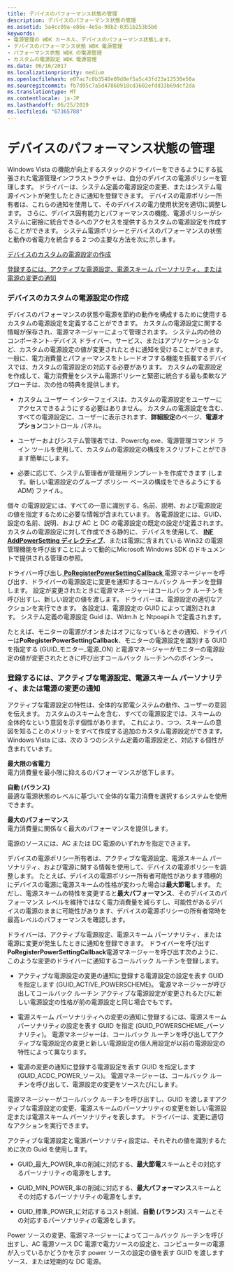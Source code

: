 ```yaml
---
title: デバイスのパフォーマンス状態の管理
description: デバイスのパフォーマンス状態の管理
ms.assetid: 5a4cc09a-e86e-4e5a-98b2-0351b253b5b6
keywords:
- 電源管理の WDK カーネル、デバイスのパフォーマンス状態します。
- デバイスのパフォーマンス状態 WDK 電源管理
- パフォーマンス状態 WDK の電源管理
- カスタムの電源設定 WDK 電源管理
ms.date: 06/16/2017
ms.localizationpriority: medium
ms.openlocfilehash: e07ac7c0b3548e09d8ef5a5c43fd23a12530e50a
ms.sourcegitcommit: fb7d95c7a5d47860918cd3602efdd33b69dcf2da
ms.translationtype: MT
ms.contentlocale: ja-JP
ms.lasthandoff: 06/25/2019
ms.locfileid: "67365788"
---
```

# <a name="managing-device-performance-states"></a>デバイスのパフォーマンス状態の管理


Windows Vista の機能が向上するスタックのドライバーをできるようにする拡張された電源管理インフラストラクチャは、自分のデバイスの電源ポリシーを管理します。 ドライバーは、システム定義の電源設定の変更、またはシステム電源イベントが発生したときに通知を登録できます。 デバイスの電源ポリシー所有者は、これらの通知を使用して、そのデバイスの電力使用状況を適切に調整します。 さらに、デバイス固有能力とパフォーマンスの機能、電源ポリシーがシステムに密接に統合できるへのアクセスを提供するカスタムの電源設定を作成することができます。 システム電源ポリシーとデバイスのパフォーマンスの状態と動作の省電力を統合する 2 つの主要な方法を次に示します。

[デバイスのカスタムの電源設定の作成](#creating-custom-power-settings-for-a-device)

[登録するには、アクティブな電源設定、電源スキーム パーソナリティ、または電源の変更の通知](#registering-to-be-notified-of-a-change-to-the-active-power-scheme)

### <a href="" id="creating-custom-power-settings-for-a-device"></a> デバイスのカスタムの電源設定の作成

デバイスのパフォーマンスの状態や電源を節約の動作を構成するために使用するカスタムの電源設定を定義することができます。 カスタムの電源設定に関する情報が保存され、電源マネージャーによって管理されます。 システム内の他のコンポーネント-デバイス ドライバー、サービス、またはアプリケーションなど、カスタムの電源設定の値が変更されたときに通知を受けることができます。 一般に、電力消費量とパフォーマンスをトレードオフする機能を搭載するデバイスでは、カスタムの電源設定の対応する必要があります。 カスタムの電源設定を作成して、電力消費量をシステム電源ポリシーと緊密に統合する最も柔軟なアプローチは、次の他の特典を提供します。

-   カスタム ユーザー インターフェイスは、カスタムの電源設定をユーザーにアクセスできるようにする必要はありません。 カスタムの電源設定を含む、すべての電源設定に、ユーザーに表示されます、**詳細設定**のページ、**電源オプション**コントロール パネル。

-   ユーザーおよびシステム管理者では、Powercfg.exe、電源管理コマンド ライン ツールを使用して、カスタムの電源設定の構成をスクリプトことができます簡単にします。

-   必要に応じて、システム管理者が管理用テンプレートを作成できます (します。新しい電源設定のグループ ポリシー ベースの構成をできるようにする ADM) ファイル。

個々 の電源設定には、すべての一意に識別する、名前、説明、および電源設定の値を指定するために必要な情報が含まれています。 各電源設定には、GUID、設定の名前、説明、および AC と DC の電源設定の既定の設定が定義されます。 カスタムの電源設定に対して作成できる静的に、デバイスを使用して、 [ **INF AddPowerSetting ディレクティブ**](https://docs.microsoft.com/windows-hardware/drivers/install/inf-addpowersetting-directive)、または電源に含まれている Win32 の電源管理機能を呼び出すことによって動的にMicrosoft Windows SDK のドキュメントで提供される管理の参照。

ドライバー呼び出し[ **PoRegisterPowerSettingCallback** ](https://docs.microsoft.com/windows-hardware/drivers/ddi/content/ntifs/nf-ntifs-poregisterpowersettingcallback)電源マネージャーを呼び出す、ドライバーの電源設定に変更を通知するコールバック ルーチンを登録します。 設定が変更されたときに電源マネージャーはコールバック ルーチンを呼び出すし、新しい設定の値を渡します。 ドライバーは、電源設定の適切なアクションを実行できます。 各設定は、電源設定の GUID によって識別されます。 システム定義の電源設定 Guid は、Wdm.h と Ntpoapi.h で定義されます。

たとえば、モニターの電源がオンまたはオフになっているときの通知、ドライバーは**PoRegisterPowerSettingCallback**、モニターの電源設定を識別する GUID を指定する (GUID\_モニター\_電源\_ON) と電源マネージャーがモニターの電源設定の値が変更されたときに呼び出すコールバック ルーチンへのポインター。

### <a href="" id="registering-to-be-notified-of-a-change-to-the-active-power-scheme"></a>登録するには、アクティブな電源設定、電源スキーム パーソナリティ、または電源の変更の通知

アクティブな電源設定の特性は、全体的な節電システムの動作、ユーザーの意図を伝えます。 カスタムのスキームを含む、すべての電源設定では、スキームの全体的なという意図を示す個性があります。 これにより、つつ、スキームの意図を知ることのメリットをすべて作成する追加のカスタム電源設定ができます。 Windows Vista には、次の 3 つのシステム定義の電源設定と、対応する個性が含まれています。

<a href="" id="maximum-power-savings"></a>**最大限の省電力**  
電力消費量を最小限に抑えるのパフォーマンスが低下します。

<a href="" id="automatic--balanced-"></a>**自動 (バランス)**  
最適な電源状態のレベルに基づいて全体的な電力消費を選択するシステムを使用できます。

<a href="" id="maximum-performance-------"></a>**最大のパフォーマンス**   
電力消費量に関係なく最大のパフォーマンスを提供します。

電源のソースには、AC または DC 電源のいずれかを指定できます。

デバイスの電源ポリシー所有者は、アクティブな電源設定、電源スキーム パーソナリティ、および電源に関する情報を使用して、デバイスの電源ポリシーを調整します。 たとえば、デバイスの電源ポリシー所有者可能性があります積極的にデバイスの電源に電源スキームの性格が変わった場合は**最大節電**します。 ただし、電源スキームの特性を変更すると**最大パフォーマンス**、そのデバイスのパフォーマンス レベルを維持ではなく電力消費量を減らすし、可能性があるデバイスの電源のままに可能性があります、デバイスの電源ポリシーの所有者常時を最高レベルのパフォーマンスを確認します。

ドライバーは、アクティブな電源設定、電源スキーム パーソナリティ、または電源に変更が発生したときに通知を登録できます。 ドライバーを呼び出す**PoRegisterPowerSettingCallback**電源マネージャーを呼び出す次のように、このような変更のドライバーに通知するコールバック ルーチンを登録します。

-   アクティブな電源設定の変更の通知に登録する電源設定の設定を表す GUID を指定します (GUID\_ACTIVE\_POWERSCHEME)。 電源マネージャーが呼び出してコールバック ルーチン アクティブな電源設定が変更されるたびに新しい電源設定の性格が前の電源設定と同じ場合でもです。

-   電源スキーム パーソナリティへの変更の通知に登録するには、電源スキーム パーソナリティの設定を表す GUID を指定 (GUID\_POWERSCHEME\_パーソナリティ)。 電源マネージャーは、コールバック ルーチンを呼び出してアクティブな電源設定の変更と新しい電源設定の個人用設定が以前の電源設定の特性によって異なります。

-   電源の変更の通知に登録する電源設定を表す GUID を指定します (GUID\_ACDC\_POWER\_ソース)。 電源マネージャーは、コールバック ルーチンを呼び出して、電源設定の変更をソースたびにします。

電源マネージャーがコールバック ルーチンを呼び出すし、GUID を渡しますアクティブな電源設定の変更、電源スキームのパーソナリティの変更を新しい電源設定または電源スキーム パーソナリティを表します。 ドライバーは、変更に適切なアクションを実行できます。

アクティブな電源設定と電源パーソナリティ設定は、それぞれの値を識別するために次の Guid を使用します。

-   GUID\_最大\_POWER\_率の削減に対応する、**最大節電**スキームとその対応するパーソナリティの電源をします。

-   GUID\_MIN\_POWER\_率の削減に対応する、**最大パフォーマンス**スキームとその対応するパーソナリティの電源をします。

-   GUID\_標準\_POWER\_に対応するコスト削減、**自動 (バランス)** スキームとその対応するパーソナリティの電源をします。

Power ソースの変更、電源マネージャーによってコールバック ルーチンを呼び出すし、AC 電源ソース DC 電源で電力ソースの設定と、コンピューターの電源が入っているかどうかを示す power ソースの設定の値を表す GUID を渡しますソース、または短期的な DC 電源。

 

 




